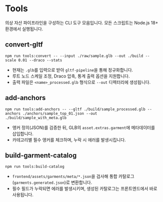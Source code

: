 # Tools

의상 자산 파이프라인을 구성하는 CLI 도구 모음입니다. 모든 스크립트는 Node.js 18+ 환경에서 실행됩니다.

## convert-gltf

```
npm run tools:convert -- --input ./raw/sample.glb --out ./build --scale 0.01 --draco --stats
```

- 현재는 `.glb`를 입력으로 받아 `gltf-pipeline`을 통해 정규화합니다.
- 루트 노드 스케일 조정, Draco 압축, 통계 출력 옵션을 지원합니다.
- 출력 파일은 `<name>_processed.glb` 형식으로 `--out` 디렉터리에 생성됩니다.

## add-anchors

```
npm run tools:add-anchors -- --gltf ./build/sample_processed.glb --anchors ./anchors/sample_top_01.json --out ./build/sample_with_meta.glb
```

- 앵커 정의(JSON)를 검증한 뒤, GLB의 `asset.extras.garment`에 메타데이터를 삽입합니다.
- 카테고리별 필수 앵커를 체크하며, 누락 시 에러를 발생시킵니다.

## build-garment-catalog

```
npm run tools:build-catalog
```

- `frontend/assets/garments/meta/*.json`을 검사해 통합 카탈로그(`garments.generated.json`)로 변환합니다.
- 필수 필드가 누락되면 에러를 발생시키며, 생성된 카탈로그는 프론트엔드에서 바로 사용됩니다.
